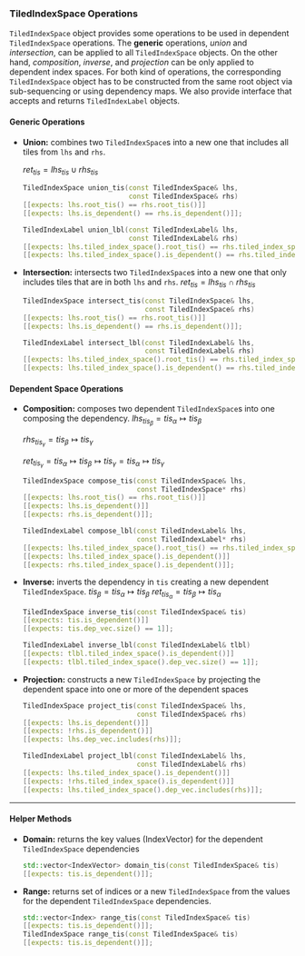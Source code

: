 ### TiledIndexSpace Operations

`TiledIndexSpace` object provides some operations to be used in dependent `TiledIndexSpace` operations. The **generic** operations, *union* and *intersection*, can be applied to all `TiledIndexSpace` objects. On the other hand, *composition*, *inverse*, and *projection* can be only applied to dependent index spaces. For both kind of operations, the corresponding `TiledIndexSpace` object has to be constructed from the same root object via sub-sequencing or using dependency maps. We also provide interface that accepts and returns `TiledIndexLabel` objects.

#### Generic Operations

- **Union:** combines two `TiledIndexSpace`s into a new one that includes all tiles from `lhs` and `rhs`.

  $ret_{tis} = lhs_{tis} \cup rhs_{tis}$
  ```c++
  TiledIndexSpace union_tis(const TiledIndexSpace& lhs, 
                            const TiledIndexSpace& rhs) 
  [[expects: lhs.root_tis() == rhs.root_tis()]]
  [[expects: lhs.is_dependent() == rhs.is_dependent()]];

  TiledIndexLabel union_lbl(const TiledIndexLabel& lhs, 
                            const TiledIndexLabel& rhs) 
  [[expects: lhs.tiled_index_space().root_tis() == rhs.tiled_index_space().root_tis()]]
  [[expects: lhs.tiled_index_space().is_dependent() == rhs.tiled_index_space().is_dependent()]];
  ```
- **Intersection:** intersects two `TiledIndexSpace`s into a new one that only includes tiles that are in both `lhs` and `rhs`.
  $ret_{tis} = lhs_{tis} \cap rhs_{tis}$
  ```c++
  TiledIndexSpace intersect_tis(const TiledIndexSpace& lhs, 
                                const TiledIndexSpace& rhs)
  [[expects: lhs.root_tis() == rhs.root_tis()]]
  [[expects: lhs.is_dependent() == rhs.is_dependent()]];

  TiledIndexLabel intersect_lbl(const TiledIndexLabel& lhs, 
                                const TiledIndexLabel& rhs)
  [[expects: lhs.tiled_index_space().root_tis() == rhs.tiled_index_space().root_tis()]]
  [[expects: lhs.tiled_index_space().is_dependent() == rhs.tiled_index_space().is_dependent()]];
  ```

#### Dependent Space Operations

- **Composition:** composes two dependent `TiledIndexSpace`s into one composing the dependency. 
  $lhs_{tis_{\beta}} = tis_{\alpha} \mapsto tis_{\beta}$ 

  $rhs_{tis_{\gamma}} = tis_{\beta} \mapsto tis_{\gamma}$ 

  $ret_{tis_{\gamma}} = tis_{\alpha} \mapsto tis_{\beta} \mapsto tis_{\gamma} = tis_{\alpha} \mapsto tis_{\gamma}$
  ```c++
  TiledIndexSpace compose_tis(const TiledIndexSpace& lhs,
                              const TiledIndexSpace* rhs)
  [[expects: lhs.root_tis() == rhs.root_tis()]]
  [[expects: lhs.is_dependent()]]
  [[expects: rhs.is_dependent()]];
  
  TiledIndexLabel compose_lbl(const TiledIndexLabel& lhs,
                              const TiledIndexLabel* rhs)
  [[expects: lhs.tiled_index_space().root_tis() == rhs.tiled_index_space().root_tis()]]
  [[expects: lhs.tiled_index_space().is_dependent()]]
  [[expects: rhs.tiled_index_space().is_dependent()]];
  ```

- **Inverse:** inverts the dependency in `tis` creating a new dependent `TiledIndexSpace`.
  $tis_{\beta} = tis_{\alpha} \mapsto tis_{\beta}$
  $ret_{tis_{\alpha}} = tis_{\beta} \mapsto tis_{\alpha}$
  ```c++
  TiledIndexSpace inverse_tis(const TiledIndexSpace& tis)
  [[expects: tis.is_dependent()]]
  [[expects: tis.dep_vec.size() == 1]];

  TiledIndexLabel inverse_lbl(const TiledIndexLabel& tlbl)
  [[expects: tlbl.tiled_index_space().is_dependent()]]
  [[expects: tlbl.tiled_index_space().dep_vec.size() == 1]];
  ```

- **Projection:** constructs a new `TiledIndexSpace` by projecting the dependent space into one or more of the dependent spaces


  ```c++
  TiledIndexSpace project_tis(const TiledIndexSpace& lhs,
                              const TiledIndexSpace& rhs)
  [[expects: lhs.is_dependent()]]
  [[expects: !rhs.is_dependent()]]
  [[expects: lhs.dep_vec.includes(rhs)]];

  TiledIndexLabel project_lbl(const TiledIndexLabel& lhs,
                              const TiledIndexLabel& rhs)
  [[expects: lhs.tiled_index_space().is_dependent()]]
  [[expects: !rhs.tiled_index_space().is_dependent()]]
  [[expects: lhs.tiled_index_space().dep_vec.includes(rhs)]];
  ```
----
#### Helper Methods

- **Domain:** returns the key values (IndexVector) for the dependent `TiledIndexSpace` dependencies
  ```c++
  std::vector<IndexVector> domain_tis(const TiledIndexSpace& tis)
  [[expects: tis.is_dependent()]];
  ```
- **Range:** returns set of indices or a new `TiledIndexSpace` from the values for the dependent `TiledIndexSpace` dependencies.
  ```c++
  std::vector<Index> range_tis(const TiledIndexSpace& tis)
  [[expects: tis.is_dependent()]];
  TiledIndexSpace range_tis(const TiledIndexSpace& tis)
  [[expects: tis.is_dependent()]];
  ```